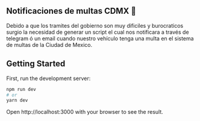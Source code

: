 
## Notificaciones de multas CDMX 🚗

Debido a que los tramites del gobierno son muy dificiles y burocraticos surgio la necesidad de generar un script
el cual nos notificara a través de telegram ó un email cuando nuestro vehículo tenga una multa en el sistema de multas
de la Ciudad de Mexico.


## Getting Started

First, run the development server:

```bash
npm run dev
# or
yarn dev
```
Open http://localhost:3000 with your browser to see the result.
